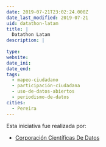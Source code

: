 ```yaml
---
date: 2019-07-21T23:02:24.000Z
date_last_modified: 2019-07-21
uid: datathon-latam
title: |
  Datathon Latam
description: |
  
type: 
website: 
date_ini: 
date_end: 
tags:
  - mapeo-ciudadano
  - participación-ciudadana
  - uso-de-datos-abiertos
  - periodismo-de-datos
cities: 
  - Pereira
---
```


Esta iniciativa fue realizada por:

- [Corporación Científicas De Datos](/organizaciones/corporacion-cientificas-de-datos)
